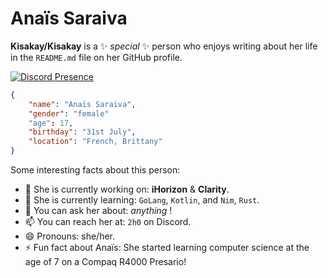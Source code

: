 # Anaïs Saraiva

**Kisakay/Kisakay** is a ✨ _special_ ✨ person who enjoys writing about her life in the `README.md` file on her GitHub profile.

[![Discord Presence](https://lanyard.cnrad.dev/api/1181123770845503600)](https://discord.com/users/1181123770845503600)


```JSON
{
    "name": "Anaïs Saraiva",
    "gender": "female"
    "age": 17,
    "birthday": "31st July",
    "location": "French, Brittany"
}
```
Some interesting facts about this person:

-   🔭 She is currently working on: **iHorizon** & **Clarity**.
-   🌱 She is currently learning: `GoLang`, `Kotlin`, and `Nim`, `Rust`.
-   💬 You can ask her about: _anything_ !
-   📫 You can reach her at: `2h0` on Discord.
-   😄 Pronouns: she/her.
-   ⚡ Fun fact about Anaïs: She started learning computer science at the age of 7 on a Compaq R4000 Presario!
